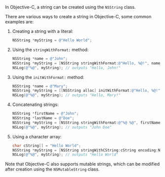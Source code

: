 In Objective-C, a string can be created using the `NSString` class. 

There are various ways to create a string in Objective-C, some common examples are:

1. Creating a string with a literal:

   ```objective-c
   NSString *myString = @"Hello World";
   ```

2. Using the `stringWithFormat:` method:

   ```objective-c
   NSString *name = @"John";
   NSString *myString = [NSString stringWithFormat:@"Hello, %@!", name];
   NSLog(@"%@", myString); // outputs "Hello, John!"
   ```

3. Using the `initWithFormat:` method:

   ```objective-c
   NSString *name = @"Mary";
   NSString *myString = [[NSString alloc] initWithFormat:@"Hello, %@!", name];
   NSLog(@"%@", myString); // outputs "Hello, Mary!"
   ```

4. Concatenating strings:

   ```objective-c
   NSString *firstName = @"John";
   NSString *lastName = @"Doe";
   NSString *myString = [NSString stringWithFormat:@"%@ %@", firstName, lastName];
   NSLog(@"%@", myString); // outputs "John Doe"
   ```

5. Using a character array:

   ```objective-c
   char cString[] = "Hello World";
   NSString *myString = [NSString stringWithCString:cString encoding:NSUTF8StringEncoding];
   NSLog(@"%@", myString); // outputs "Hello World"
   ```

Note that Objective-C also supports mutable strings, which can be modified after creation using the `NSMutableString` class.